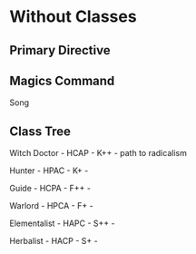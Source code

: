 # Without Classes

## Primary Directive

## Magics Command

Song

## Class Tree

Witch Doctor - HCAP - K++ - path to radicalism

Hunter       - HPAC - K+  - 

Guide        - HCPA - F++ - 

Warlord      - HPCA - F+  - 

Elementalist - HAPC - S++ - 

Herbalist    - HACP - S+  - 
